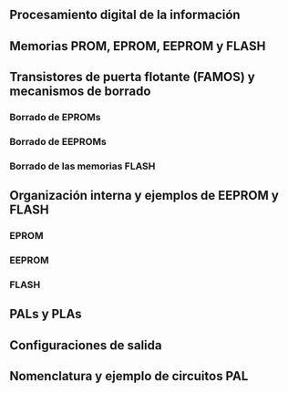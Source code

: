 ## Procesamiento digital de la información
## Memorias PROM, EPROM, EEPROM y FLASH
## Transistores de puerta flotante (FAMOS) y mecanismos de borrado
### Borrado de EPROMs
### Borrado de EEPROMs
### Borrado de las memorias FLASH
## Organización interna y ejemplos de EEPROM y FLASH
### EPROM
### EEPROM
### FLASH
## PALs y PLAs
## Configuraciones de salida
## Nomenclatura y ejemplo de circuitos PAL
